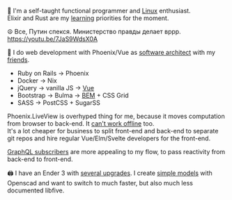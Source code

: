 👋  I'm a self-taught functional programmer and [Linux](https://github.com/ksevelyar/idempotent-desktop) enthusiast.\
Elixir and Rust are my [learning](https://exercism.org/profiles/ksevelyar/solutions) priorities for the moment. 

☮️ Все, Путин спекся. Министерство правды делает вррр.\
https://youtu.be/7JaS9WdsX0A

💼 I do web development with Phoenix/Vue as [software architect](mailto:ksevelyar@protonmail.com) with my [friends](https://github.com/rusty-cluster). 
* Ruby on Rails -> Phoenix
* Docker -> Nix
* jQuery -> vanilla JS -> [Vue](https://github.com/rusty-cluster/styleguide/blob/main/js/vue.md)
* Bootstrap -> Bulma -> [BEM](https://css-tricks.com/bem-101/) + CSS Grid
* SASS -> PostCSS + SugarSS

Phoenix.LiveView is overhyped thing for me, because it moves computation from browser to back-end. It [can't work offline](https://developer.mozilla.org/en-US/docs/Web/Progressive_web_apps) too. \
It's a lot cheaper for business to split front-end and back-end to separate git repos and hire regular Vue/Elm/Svelte developers for the front-end. 

[GraphQL subscribers](https://github.com/absinthe-graphql/absinthe) are more appealing to my flow, to pass reactivity from back-end to front-end.

🖨️ I have an Ender 3 with [several upgrades](https://github.com/ksevelyar/fishing-for-fishies). I create [simple models](https://github.com/ksevelyar/mini-itx-case) with Openscad and want to switch to much faster, but also much less documented libfive. 
